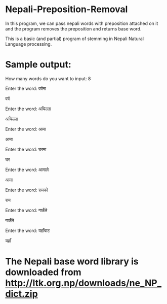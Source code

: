 # Nepali-Preposition-Removal
In this program, we can pass nepali words with preposition attached on it and the program removes the preposition and returns base word.

This is a basic (and partial) program of stemming in Nepali Natural Language processing.

# Sample output:

How many words do you want to input: 8 

Enter the word: वर्षमा

वर्ष

Enter the word: अघिल्ला

अघिल्ला

Enter the word: आमा

आमा

Enter the word: घरमा 

घर

Enter the word: आमाले 

आमा

Enter the word: रामको

राम

Enter the word: गाउँले 

गाउँले

Enter the word: यहाँबाट

यहाँ

# The Nepali base word library is downloaded from http://ltk.org.np/downloads/ne_NP_dict.zip

